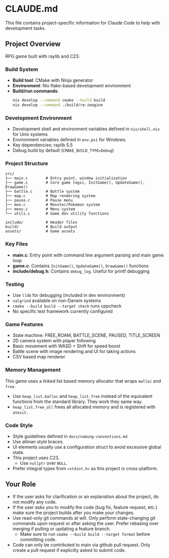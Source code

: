 # CLAUDE.md

This file contains project-specific information for Claude Code to help with development tasks.

## Project Overview

RPG game built with raylib and C23.

### Build System

- **Build tool**: CMake with Ninja generator
- **Environment**: Nix flake-based development environment
- **Build/run commands**:
  ```bash
  nix develop --command cmake --build build
  nix develop --command ./build/re-imagine
  ```

### Development Environment

- Development shell and environment variables defined in `nix/shell.nix` for Unix systems
- Environment variables defined in `env.ps1` for Windows.
- Key dependencies: raylib 5.5
- Debug build by default (`CMAKE_BUILD_TYPE=Debug`)

### Project Structure

```
src/
├── main.c        # Entry point, window initialization
├── game.c        # Core game logic, InitGame(), UpdateGame(), DrawGame()
├── battle.c      # Battle system
├── map.c         # Map rendering system
├── pause.c       # Pause menu
├── mon.c         # Monster/Pokemon system
├── menu.c        # Menu system
└── utils.c       # Game dev utility functions

include/          # Header files
build/            # Build output
assets/           # Game assets
```

### Key Files

- **main.c**: Entry point with command line argument parsing and main game loop
- **game.c**: Contains `InitGame()`, `UpdateGame()`, `DrawGame()` functions
- **include/debug.h**: Contains `debug_log`. Useful for printf debugging

### Testing

- Use `lldb` for debugging (included in dev environment)
- `valgrind` available on non-Darwin systems
- `cmake --build build --target check` runs cppcheck
- No specific test framework currently configured

### Game Features

- State machine: FREE_ROAM, BATTLE_SCENE, PAUSED, TITLE_SCREEN
- 2D camera system with player following
- Basic movement with WASD + Shift for speed boost
- Battle scene with image rendering and UI for taking actions
- CSV based map renderer

### Memory Management

This game uses a linked list based memory allocator that wraps `malloc` and `free`.
- Use `heap_list.malloc` and `heap_list.free` instead of the equivalent functions from the
  standard library. They work they same way.
- `heap_list.free_all` frees all allocated memory and is registered with `atexit`.

### Code Style

- Style guidelines defined in `docs/naming-conventions.md`
- Use allman style braces.
- UI elements usually use a configuration struct to avoid excessive global state.
- This project uses C23.
    - Use `nullptr` over `NULL`.
- Prefer integral types from `<stdint.h>` as this project is cross-platform.

## Your Role

- If the user asks for clarification or an explanation about the project, do not modify any code.
- If the user asks you to modify the code (bug fix, feature request, etc.) make
  sure the project builds after you make your changes.
- Use read-only git commands at will. Only perform state-changing git commands upon request or
  after asking the user. Prefer rebasing over merging if pulling or updating a feature branch.
  - Make sure to run `cmake --build build --target format` before committing code.
- Code can only be contributed to main via github pull request. Only create a
  pull request if explicitly asked to submit code.
